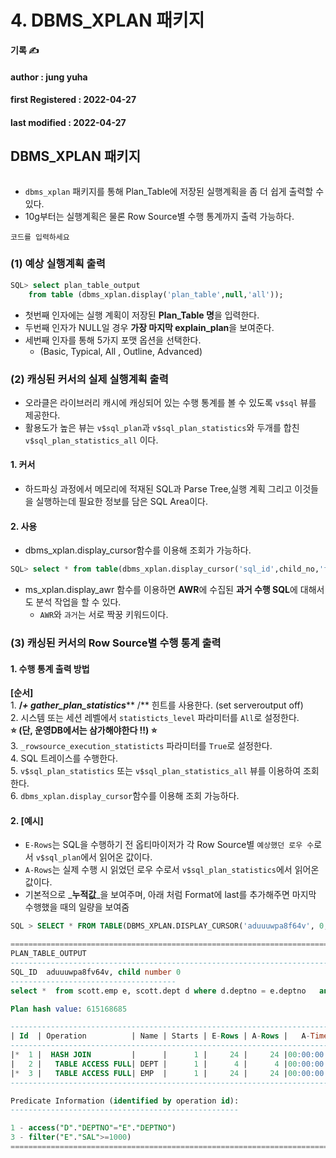 # 4. DBMS\_XPLAN 패키지

**기록 ✍️**

#### author : jung yuha

#### **first Registered : 2022-04-27**

#### last modified : **2022-04-27**

## DBMS\_XPLAN 패키지 <a href="#dbms_xplan" id="dbms_xplan"></a>

<figure><img src="https://velog.velcdn.com/images/yooha9621/post/ae109b97-42bf-47fa-b5f4-927bf4ec88ef/image.png" alt=""><figcaption></figcaption></figure>

* `dbms_xplan` 패키지를 통해 Plan\_Table에 저장된 실행계획을 좀 더 쉽게 출력할 수 있다.
* 10g부터는 실행계획은 물론 Row Source별 수행 통계까지 출력 가능하다.

```
코드를 입력하세요
```

### (1) 예상 실행계획 출력 <a href="#1" id="1"></a>

```sql
SQL> select plan_table_output
	from table (dbms_xplan.display('plan_table',null,'all'));
```

* 첫번째 인자에는 실행 계획이 저장된 **Plan\_Table 명**을 입력한다.
* 두번째 인자가 NULL일 경우 **가장 마지막 explain\_plan**을 보여준다.
* 세번째 인자를 통해 5가지 포맷 옵션을 선택한다.
  * (Basic, Typical, All , Outline, Advanced)

### (2) 캐싱된 커서의 실제 실행계획 출력 <a href="#2" id="2"></a>

* 오라클은 라이브러리 캐시에 캐싱되어 있는 수행 통계를 볼 수 있도록 `v$sql` 뷰를 제공한다.
* 활용도가 높은 뷰는 `v$sql_plan`과 `v$sql_plan_statistics`와 두개를 합친 `v$sql_plan_statistics_all` 이다.

#### 1. 커서 <a href="#1" id="1"></a>

* 하드파싱 과정에서 메모리에 적재된 SQL과 Parse Tree,실행 계획 그리고 이것들을 실행하는데 필요한 정보를 담은 SQL Area이다.

#### 2. 사용 <a href="#2" id="2"></a>

* dbms\_xplan.display\_cursor함수를 이용해 조회가 가능하다.

```sql
SQL> select * from table(dbms_xplan.display_cursor('sql_id',child_no,'format'));
```

* ms\_xplan.display\_awr 함수를 이용하면 **AWR**에 수집된 **과거 수행 SQL**에 대해서도 분석 작업을 할 수 있다.
  * `AWR`와 `과거`는 서로 짝꿍 키워드이다.

### (3) 캐싱된 커서의 Row Source별 수행 통계 출력 <a href="#3-row-source" id="3-row-source"></a>

#### 1. 수행 통계 출력 방법 <a href="#1" id="1"></a>

**\[순서]**\
1\. **/**_**+ gather\_plan\_statistics**_** /** 힌트를 사용한다. (set serveroutput off)\
2\. 시스템 또는 세션 레벨에서 `statisticts_level` 파라미터를 `All`로 설정한다.\
**⭐️ (단, 운영DB에서는 삼가해야한다 !!) ⭐️**\
3\. `_rowsource_execution_statisticts` 파라미터를 `True`로 설정한다.\
4\. SQL 트레이스를 수행한다.\
5\. `v$sql_plan_statistics` 또는 `v$sql_plan_statistics_all` 뷰를 이용하여 조회한다.\
6\. `dbms_xplan.display_cursor`함수를 이용해 조회 가능하다.

#### 2. \[예시] <a href="#2" id="2"></a>

* `E-Rows`는 SQL을 수행하기 전 옵티마이저가 각 Row Source별 `예상했던 로우 수`로서 `v$sql_plan`에서 읽어온 값이다.
* `A-Rows`는 실제 수행 시 읽었던 로우 수로서 `v$sql_plan_statistics`에서 읽어온 값이다.
* 기본적으로 _**누적값**_을 보여주며, 아래 처럼 Format에 last를 추가해주면 마지막 수행했을 때의 일량을 보여줌

```sql
SQL > SELECT * FROM TABLE(DBMS_XPLAN.DISPLAY_CURSOR('aduuuwpa8f64v', 0, 'ALLSTATS LAST'))
```

```sql
================================================================================================================
PLAN_TABLE_OUTPUT
----------------------------------------------------------------------------------------------------
SQL_ID  aduuuwpa8fv64v, child number 0
-------------------------------------
select *  from scott.emp e, scott.dept d where d.deptno = e.deptno   and e.sal >= 1000

Plan hash value: 615168685

----------------------------------------------------------------------------------------------------
| Id  | Operation          | Name | Starts | E-Rows | A-Rows |   A-Time   | Buffers |  OMem |  1Mem | Used-
----------------------------------------------------------------------------------------------------
|*  1 |  HASH JOIN         |      |      1 |     24 |     24 |00:00:00.01 |      16 |   825K|   825K|  679K (0)|
|   2 |   TABLE ACCESS FULL| DEPT |      1 |      4 |      4 |00:00:00.01 |       7 |       |       |          |
|*  3 |   TABLE ACCESS FULL| EMP  |      1 |     24 |     24 |00:00:00.01 |       9 |       |       |          |
----------------------------------------------------------------------------------------------------

Predicate Information (identified by operation id):
---------------------------------------------------

1 - access("D"."DEPTNO"="E"."DEPTNO")
3 - filter("E"."SAL">=1000)
================================================================================================================
```
